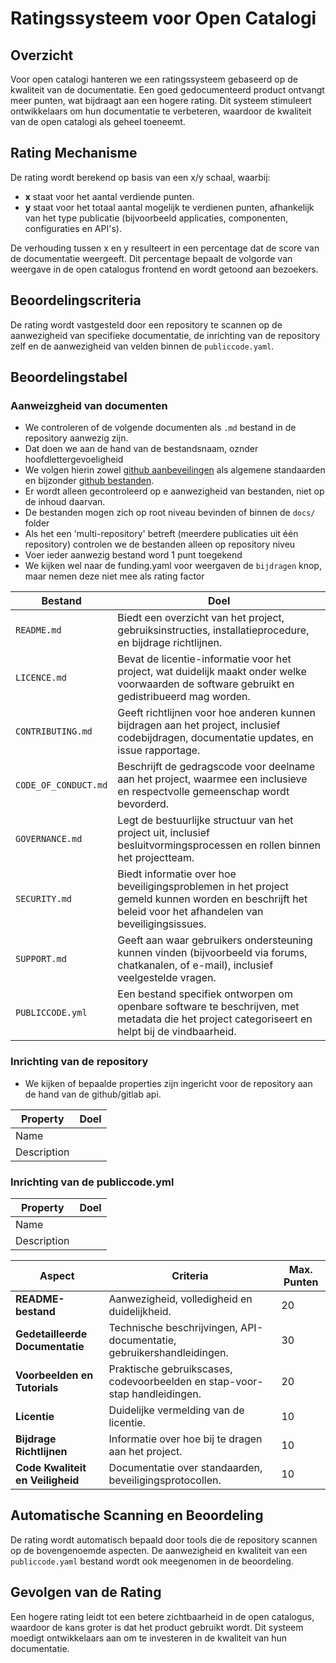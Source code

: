 # Ratingssysteem voor Open Catalogi

## Overzicht

Voor open catalogi hanteren we een ratingssysteem gebaseerd op de kwaliteit van de documentatie. Een goed gedocumenteerd product ontvangt meer punten, wat bijdraagt aan een hogere rating. Dit systeem stimuleert ontwikkelaars om hun documentatie te verbeteren, waardoor de kwaliteit van de open catalogi als geheel toeneemt.

## Rating Mechanisme

De rating wordt berekend op basis van een x/y schaal, waarbij:

- **x** staat voor het aantal verdiende punten.
- **y** staat voor het totaal aantal mogelijk te verdienen punten, afhankelijk van het type publicatie (bijvoorbeeld applicaties, componenten, configuraties en API's).

De verhouding tussen x en y resulteert in een percentage dat de score van de documentatie weergeeft. Dit percentage bepaalt de volgorde van weergave in de open catalogus frontend en wordt getoond aan bezoekers.

## Beoordelingscriteria

De rating wordt vastgesteld door een repository te scannen op de aanwezigheid van specifieke documentatie, de inrichting van de repository zelf en de aanwezigheid van velden binnen de `publiccode.yaml`. 

## Beoordelingstabel

### Aanweizgheid van documenten
- We controleren of de volgende documenten als `.md` bestand in de repository aanwezig zijn.
- Dat doen we aan de hand van de bestandsnaam, oznder hoofdlettergevoeligheid
- We volgen hierin zowel [github aanbeveilingen](https://docs.github.com/en/communities/setting-up-your-project-for-healthy-contributions/about-community-profiles-for-public-repositories) als algemene standaarden en bijzonder [github bestanden](https://docs.github.com/en/communities/setting-up-your-project-for-healthy-contributions/creating-a-default-community-health-file). 
- Er wordt alleen gecontroleerd op e aanwezigheid van bestanden, niet op de inhoud daarvan. 
- De bestanden mogen zich op root niveau bevinden of binnen de `docs/` folder
- Als het een 'multi-repository' betreft (meerdere publicaties uit één repository) controlen we de bestanden alleen op repository niveu
- Voer ieder aanwezig bestand word 1 punt toegekend
- We kijken wel naar de funding.yaml voor weergaven de `bijdragen` knop, maar nemen deze niet mee als rating factor 

| Bestand              | Doel                                                                                                                                                   |
|----------------------|--------------------------------------------------------------------------------------------------------------------------------------------------------|
| `README.md`          | Biedt een overzicht van het project, gebruiksinstructies, installatieprocedure, en bijdrage richtlijnen.                                               |
| `LICENCE.md`         | Bevat de licentie-informatie voor het project, wat duidelijk maakt onder welke voorwaarden de software gebruikt en gedistribueerd mag worden.          |
| `CONTRIBUTING.md`    | Geeft richtlijnen voor hoe anderen kunnen bijdragen aan het project, inclusief codebijdragen, documentatie updates, en issue rapportage.               |
| `CODE_OF_CONDUCT.md` | Beschrijft de gedragscode voor deelname aan het project, waarmee een inclusieve en respectvolle gemeenschap wordt bevorderd.                           |
| `GOVERNANCE.md`      | Legt de bestuurlijke structuur van het project uit, inclusief besluitvormingsprocessen en rollen binnen het projectteam.                              |
| `SECURITY.md`        | Biedt informatie over hoe beveiligingsproblemen in het project gemeld kunnen worden en beschrijft het beleid voor het afhandelen van beveiligingsissues. |
| `SUPPORT.md`         | Geeft aan waar gebruikers ondersteuning kunnen vinden (bijvoorbeeld via forums, chatkanalen, of e-mail), inclusief veelgestelde vragen.                |
| `PUBLICCODE.yml`     | Een bestand specifiek ontworpen om openbare software te beschrijven, met metadata die het project categoriseert en helpt bij de vindbaarheid.          |

### Inrichting van de repository
- We kijken of bepaalde properties zijn ingericht voor de repository aan de hand van de github/gitlab api.

| Property    | Doel                                                                                                                                                   |
|-------------|--------------------------------------------------------------------------------------------------------------------------------------------------------|
| Name        |                                                |
| Description |                                                |


### Inrichting van de publiccode.yml

| Property    | Doel                                                                                                                                                   |
|-------------|--------------------------------------------------------------------------------------------------------------------------------------------------------|
| Name        |                                                |
| Description |                                                |


| Aspect                       | Criteria                                                                 | Max. Punten |
| ---------------------------- | ------------------------------------------------------------------------ | ----------- |
| **README-bestand**           | Aanwezigheid, volledigheid en duidelijkheid.                             | 20          |
| **Gedetailleerde Documentatie** | Technische beschrijvingen, API-documentatie, gebruikershandleidingen.   | 30          |
| **Voorbeelden en Tutorials** | Praktische gebruikscases, codevoorbeelden en stap-voor-stap handleidingen. | 20          |
| **Licentie**                 | Duidelijke vermelding van de licentie.                                  | 10          |
| **Bijdrage Richtlijnen**     | Informatie over hoe bij te dragen aan het project.                       | 10          |
| **Code Kwaliteit en Veiligheid** | Documentatie over standaarden, beveiligingsprotocollen.                 | 10          |

## Automatische Scanning en Beoordeling

De rating wordt automatisch bepaald door tools die de repository scannen op de bovengenoemde aspecten. De aanwezigheid en kwaliteit van een `publiccode.yaml` bestand wordt ook meegenomen in de beoordeling.

## Gevolgen van de Rating

Een hogere rating leidt tot een betere zichtbaarheid in de open catalogus, waardoor de kans groter is dat het product gebruikt wordt. Dit systeem moedigt ontwikkelaars aan om te investeren in de kwaliteit van hun documentatie.
